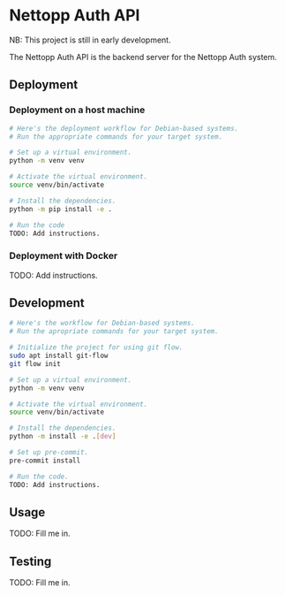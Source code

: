 # Nettopp Auth API

NB: This project is still in early development.

The Nettopp Auth API is the backend server for the Nettopp Auth system.

## Deployment

### Deployment on a host machine
```bash
# Here's the deployment workflow for Debian-based systems.
# Run the appropriate commands for your target system.

# Set up a virtual environment.
python -m venv venv

# Activate the virtual environment.
source venv/bin/activate

# Install the dependencies.
python -m pip install -e .

# Run the code
TODO: Add instructions.
```

### Deployment with Docker

TODO: Add instructions.

## Development

```bash
# Here's the workflow for Debian-based systems.
# Run the apropriate commands for your target system.

# Initialize the project for using git flow.
sudo apt install git-flow
git flow init

# Set up a virtual environment.
python -m venv venv

# Activate the virtual environment.
source venv/bin/activate

# Install the dependencies.
python -m install -e .[dev]

# Set up pre-commit.
pre-commit install

# Run the code.
TODO: Add instructions.
```

## Usage

TODO: Fill me in.

## Testing

TODO: Fill me in.